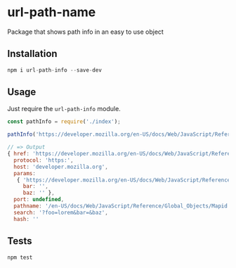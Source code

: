 # url-path-name

Package that shows path info in an easy to use object

## Installation
```javascript
npm i url-path-info --save-dev
```

## Usage
Just require the `url-path-info` module. 

```javascript
const pathInfo = require('./index');

pathInfo('https://developer.mozilla.org/en-US/docs/Web/JavaScript/Reference/Global_Objects/Mapid?foo=lorem&bar=&baz');

// => Output
{ href: 'https://developer.mozilla.org/en-US/docs/Web/JavaScript/Reference/Global_Objects/Mapid?foo=lorem&bar=&baz',
  protocol: 'https:',
  host: 'developer.mozilla.org',
  params: 
   { 'https://developer.mozilla.org/en-US/docs/Web/JavaScript/Reference/Global_Objects/Mapid?foo': 'lorem',
     bar: '',
     baz: '' },
  port: undefined,
  pathname: '/en-US/docs/Web/JavaScript/Reference/Global_Objects/Mapid',
  search: '?foo=lorem&bar=&baz',
  hash: ''
```

## Tests

```bash
npm test
```
